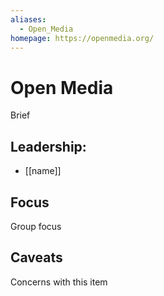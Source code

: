 ```yaml
---
aliases:
  - Open_Media
homepage: https://openmedia.org/
---
```

# Open Media

Brief

## Leadership:

- [[name]]

## Focus

Group focus

## Caveats 

Concerns with this item